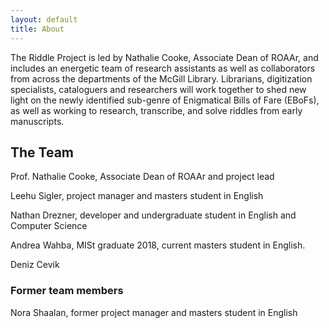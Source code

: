 ```yaml
---
layout: default
title: About
---
```


The Riddle Project is led by Nathalie Cooke, Associate Dean of ROAAr, and includes an energetic team of research assistants as well as collaborators from across the departments of the McGill Library. Librarians, digitization specialists, cataloguers and researchers will work together to shed new light on the newly identified sub-genre of Enigmatical Bills of Fare (EBoFs), as well as working to research, transcribe, and solve riddles from early manuscripts.

## The Team
Prof. Nathalie Cooke, Associate Dean of ROAAr and project lead

Leehu Sigler, project manager and masters student in English

Nathan Drezner, developer and undergraduate student in English and Computer Science

Andrea Wahba, MISt graduate 2018, current masters student in English.

Deniz Cevik

### Former team members
Nora Shaalan, former project manager and masters student in English